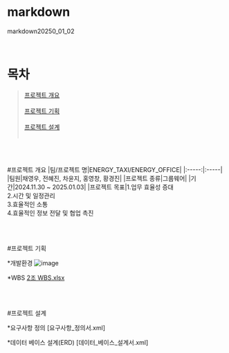 # markdown
markdown20250_01_02

<br>

# 목차

>[프로젝트 개요](#프로젝트-개요)\
><br>
>[프로젝트 기획](#프로젝트-기획)\
><br>
>[프로젝트 설계](#프로젝트-설계)\
><br>


<br>
<br>

#프로젝트 개요
|팀/프로젝트 명|ENERGY_TAXI/ENERGY_OFFICE|
|:-----:|:-----|
|팀원|채영우, 전혜진, 차윤지, 홍영창, 황경진|
|프로젝트 종류|그룹웨어|
|기간|2024.11.30 ~ 2025.01.03|
|프로젝트 목표|1.업무 효율성 증대<br> 2.시간 및 일정관리<br> 3.효율적인 소통<br> 4.효율적인 정보 전달 및 협업 촉진

<br>
<br>

#프로젝트 기획

*개발환경
![image](https://github.com/user-attachments/assets/cc84c307-1738-4261-9fe7-cbe83ee92c77)


*WBS
[2조 WBS.xlsx](https://github.com/user-attachments/files/18288979/2.WBS.xlsx)

<br>
<br>

#프로젝트 설계

*요구사항 정의
[요구사항_정의서.xml]

*데이터 베이스 설계(ERD)
[데이터_베이스_설계서.xml]

<br>
<br>



